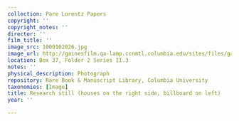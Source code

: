 ```yaml
---
collection: Pare Lorentz Papers
copyright: ''
copyright_notes: ''
director: ''
film_title: ''
image_src: 1000102026.jpg
image_url: http://gainesfilm.qa-lamp.ccnmtl.columbia.edu/sites/files/gainesfilm/images/1000102026.jpg
location: Box 37, Folder 2 Series II.3
notes: ''
physical_description: Photograph
repository: Rare Book & Manuscript Library, Columbia University
taxonomies: [Image]
title: Research still (houses on the right side, billboard on left)
year: ''

---
```


